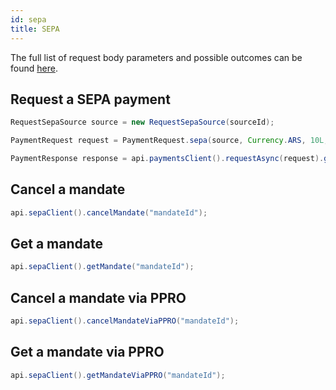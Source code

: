 ```yaml
---
id: sepa
title: SEPA
---
```


The full list of request body parameters and possible outcomes can be found [here](https://docs.checkout.com/payments/payment-methods/direct-debit/sepa-direct-debit).

## Request a SEPA payment

```java
RequestSepaSource source = new RequestSepaSource(sourceId);

PaymentRequest request = PaymentRequest.sepa(source, Currency.ARS, 10L, "referece");

PaymentResponse response = api.paymentsClient().requestAsync(request).get();
```

## Cancel a mandate

```java
api.sepaClient().cancelMandate("mandateId");
```

## Get a mandate

```java
api.sepaClient().getMandate("mandateId");
```

## Cancel a mandate via PPRO

```java
api.sepaClient().cancelMandateViaPPRO("mandateId");
```

## Get a mandate via PPRO

```java
api.sepaClient().getMandateViaPPRO("mandateId");
```
